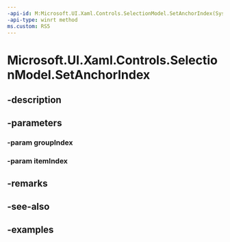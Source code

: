 ```yaml
---
-api-id: M:Microsoft.UI.Xaml.Controls.SelectionModel.SetAnchorIndex(System.Int32,System.Int32)
-api-type: winrt method
ms.custom: RS5
---
```


<!-- Method syntax.
public void SelectionModel.SetAnchorIndex(Int32 groupIndex, Int32 itemIndex)
-->

# Microsoft.UI.Xaml.Controls.SelectionModel.SetAnchorIndex

## -description

## -parameters
### -param groupIndex

### -param itemIndex

## -remarks

## -see-also

## -examples

